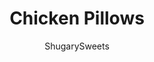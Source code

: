 ---
layout: ../../layouts/MarkdownPostLayout.astro
title: Chicken Pillows
author: ShugarySweets
pubDate: 2018-10-15
description: "Craving comfort food? These Chicken Pillows are a family favorite! Crescent roll, chicken and plenty of warm gravy make this a meal that kids and adults can agree on!"
image_url: https://www.shugarysweets.com/wp-content/uploads/2011/09/chicken-kisses-5.jpg
tags: ["Main Dish","American"]
calories: 347
protein: 19
carbohydrates: 7
fats: 27
fiber: 0
ingredients: ["4 cups cooked, diced chicken ","8 ounce cream cheese, softened","4 Tablespoons unsalted butter, softened","1 teaspoon kosher salt","1/2 teaspoon black pepper","1/4 cup milk","1 Tablespoon minced onion","2 packages Pillsbury crescent rolls","1 jar Heinz chicken gravy, warmed"]
serves: 8
time: "30 minutes"
prepTime: "10 minutes"
instructions: ["Mix chicken, cream cheese, butter, spices, milk and onion in bowl.","Unroll crescents and using two crescent rolls at a time (to form a rectangle) fill with stuffing. Pinch up the corners (makes 8 packets). Place on a baking sheet, seam side down.","Bake at 375 for about 15-20 minutes. Serve with warmed gravy! Enjoy!"]
nutrition: ["347 calories","7 grams carbohydrates","114 milligrams cholesterol","27 grams fat","0 grams fiber","19 grams protein","13 grams saturated fat","607 grams sodium","2 grams sugar","0 grams trans fat","11 grams unsaturated fat"]
---